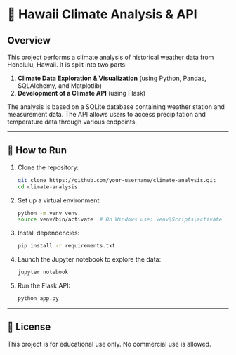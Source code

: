# 🌴 Hawaii Climate Analysis & API

## Overview

This project performs a climate analysis of historical weather data from Honolulu, Hawaii. It is split into two parts:

1. **Climate Data Exploration & Visualization** (using Python, Pandas, SQLAlchemy, and Matplotlib)
2. **Development of a Climate API** (using Flask)

The analysis is based on a SQLite database containing weather station and measurement data. The API allows users to access precipitation and temperature data through various endpoints.

---

## 🚀 How to Run

1. Clone the repository:
    ```bash
    git clone https://github.com/your-username/climate-analysis.git
    cd climate-analysis
    ```

2. Set up a virtual environment:
    ```bash
    python -m venv venv
    source venv/bin/activate  # On Windows use: venv\Scripts\activate
    ```

3. Install dependencies:
    ```bash
    pip install -r requirements.txt
    ```

4. Launch the Jupyter notebook to explore the data:
    ```bash
    jupyter notebook
    ```

5. Run the Flask API:
    ```bash
    python app.py
    ```

---

## 🔗 License

This project is for educational use only. No commercial use is allowed.
